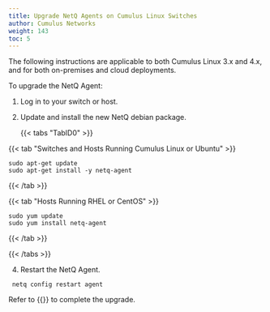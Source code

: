 ```yaml
---
title: Upgrade NetQ Agents on Cumulus Linux Switches
author: Cumulus Networks
weight: 143
toc: 5
---
```

The following instructions are applicable to both Cumulus Linux 3.x and 4.x, and for both on-premises and cloud deployments.

To upgrade the NetQ Agent:

1. Log in to your switch or host.

2. Update and install the new NetQ debian package.

    {{< tabs "TabID0" >}}

{{< tab "Switches and Hosts Running Cumulus Linux or Ubuntu" >}}

```
sudo apt-get update
sudo apt-get install -y netq-agent
```

{{< /tab >}}

{{< tab "Hosts Running RHEL or CentOS" >}}

```
sudo yum update
sudo yum install netq-agent
```

{{< /tab >}}

{{< /tabs >}}

4. Restart the NetQ Agent.

```
 netq config restart agent
```

Refer to {{<link title="Install and Configure the NetQ Agent on Cumulus Linux Switches">}} to complete the upgrade.
